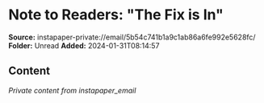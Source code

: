 # Note to Readers: "The Fix is In"

**Source:** instapaper-private://email/5b54c741b1a9c1ab86a6fe992e5628fc/
**Folder:** Unread
**Added:** 2024-01-31T08:14:57




## Content
*Private content from instapaper_email*
